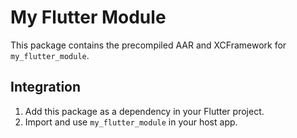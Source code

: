 # My Flutter Module
This package contains the precompiled AAR and XCFramework for `my_flutter_module`.
 
## Integration
1. Add this package as a dependency in your Flutter project.
2. Import and use `my_flutter_module` in your host app.